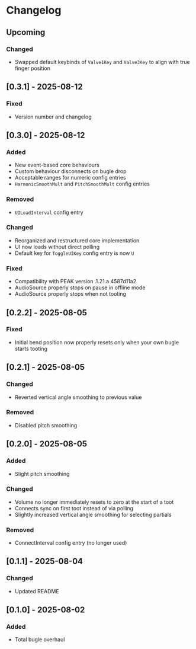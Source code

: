 # Changelog

## Upcoming

### Changed

- Swapped default keybinds of `Valve1Key` and `Valve3Key` to align with true finger position

## [0.3.1] - 2025-08-12

### Fixed

- Version number and changelog

## [0.3.0] - 2025-08-12

### Added

- New event-based core behaviours
- Custom behaviour disconnects on bugle drop
- Acceptable ranges for numeric config entries
- `HarmonicSmoothMult` and `PitchSmoothMult` config entries

### Removed

- `UILoadInterval` config entry

### Changed

- Reorganized and restructured core implementation
- UI now loads without direct polling 
- Default key for `ToggleUIKey` config entry is now `U`

### Fixed

- Compatibility with PEAK version .1.21.a 4587d11a2
- AudioSource properly stops on pause in offline mode
- AudioSource properly stops when not tooting

## [0.2.2] - 2025-08-05

### Fixed

- Initial bend position now properly resets only when your own bugle starts tooting

## [0.2.1] - 2025-08-05

### Changed

- Reverted vertical angle smoothing to previous value

### Removed

- Disabled pitch smoothing

## [0.2.0] - 2025-08-05

### Added

- Slight pitch smoothing

### Changed

- Volume no longer immediately resets to zero at the start of a toot
- Connects sync on first toot instead of via polling
- Slightly increased vertical angle smoothing for selecting partials

### Removed

- ConnectInterval config entry (no longer used)

## [0.1.1] - 2025-08-04

### Changed

- Updated README

## [0.1.0] - 2025-08-02

### Added

- Total bugle overhaul

<!---
https://keepachangelog.com/en/1.1.0/
--->
